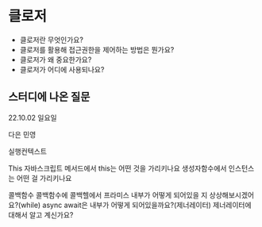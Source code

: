 # 클로저

- 클로저란 무엇인가요?
- 클로저를 활용해 접근권한을 제어하는 방법은 뭔가요?
- 클로저가 왜 중요한가요?
- 클로저가 어디에 사용되나요?

## 스터디에 나온 질문

22.10.02 일요일

다은 민영


실행컨텍스트


This
자바스크립트 메서드에서 this는 어떤 것을 가리키나요
생성자함수에서 인스턴스는 어떤 걸 가리키나요

콜백함수
콜백함수에 콜백헬에서 프라미스 내부가 어떻게 되어있을 지 상상해보시겠어요?(while)
async await은 내부가 어떻게 되어있을까요?(제너레이터)
제너레이터에 대해서 알고 계신가요?